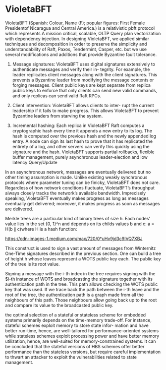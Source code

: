 # VioletaBFT

VioletaBFT (Spanish: Colour, Name (F); popular figures: First Female Presidentof Nicaragua and Central America.) is a relativistic pbft protocol which represents A mission critical, scalable, OLTP Query plan vectorization with dependency injection. In designing VioletaBFT, we applied similar techniques and decomposition in order to preserve the simplicity and understandability of Raft, Paxos, Tendermint, Casper, etc. but we use several modifications and additions that provide Byzantine fault tolerance.

1) Message signatures: VioletaBFT uses digital signatures extensively to authenticate messages and verify their in- tegrity. For example, the leader replicates client messages along with the client signatures. This prevents a Byzantine leader from modifying the message contents or forging messages. Client public keys are kept separate from replica public keys to enforce that only clients can send new valid commands, and only replicas can send valid Raft RPCs.

2) Client intervention: VioletaBFT allows clients to inter- rupt the current leadership if it fails to make progress. This allows VioletaBFT to prevent Byzantine leaders from starving the system.

3) Incremental hashing: Each replica in VioletaBFT Raft computes a cryptographic hash every time it appends a new entry to its log. The hash is computed over the previous hash and the newly appended log entry. A node can sign its last hash to prove that it has replicated the entirety of a log, and other servers can verify this quickly using the signature and the hash. VioletaBFT supports partial rollbacks, flexible buffer management, purely asynchronous leader-election and low latency Query/Update


In an asynchronous network, messages are eventually delivered but no other timing assumption is made. Unlike existing weakly synchronous protocols where parameter tuning can be finicky, VioletaBFT does not care. Regardless of how network conditions fluctuate, VioletaBFT’s throughput always closely tracks the network’s available bandwidth. Imprecisely speaking, VioletaBFT eventually makes progress as long as messages eventually get delivered; moreover, it makes progress as soon as messages are delivered. 

Merkle trees are a particular kind of binary trees of size h. Each nodes’ value lies in the set {0, 1}^n and depends on its childs values b and c: a = H(b ∥ c)where H is a hash function:

https://cdn-images-1.medium.com/max/720/0*uHv9jd3c9IVQ7XBJ


This construct is used to sign a vast amount of messages from Winternitz One-Time signatures described in the previous section. One can build a tree of height h whose leaves represent a WOTS public key each. The public key of the tree is its root value.

Signing a message with the i-th index in the tree requires signing with the $i-th instance of WOTS and broadcasting the signature together with its authentication path in the tree. This path allows checking the WOTS public key that was used. If we trace back the path between the i-th leave and the root of the tree, the authentication path is a graph made from all the neighbours of this path. Those neighbours allow going back up to the root and compare its value to the broadcasted public key.

the optimal selection of a stateful or stateless scheme for embedded systems primarily depends on the time-memory trade-off. For instance, stateful schemes exploit memory to store state infor- mation and have better run-time, hence, are well-tailored for performance-oriented systems while stateless schemes exploit processing power and have better memory utilization, hence, are well-suited for memory-constrained systems. It can be concluded that the stateful versions of HBS schemes offer better performance than the stateless versions, but require careful implementation to thwart an attacker to exploit the vulnerabilities related to state management.
